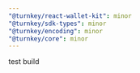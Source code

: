 ```yaml
---
"@turnkey/react-wallet-kit": minor
"@turnkey/sdk-types": minor
"@turnkey/encoding": minor
"@turnkey/core": minor
---
```


test build
